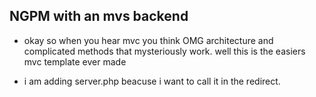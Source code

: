 ## NGPM with an mvs backend

* okay so when you hear mvc you think OMG architecture and complicated methods that mysteriously work. well this is the easiers mvc template ever made

* i am adding server.php beacuse i want to call it in the redirect. 